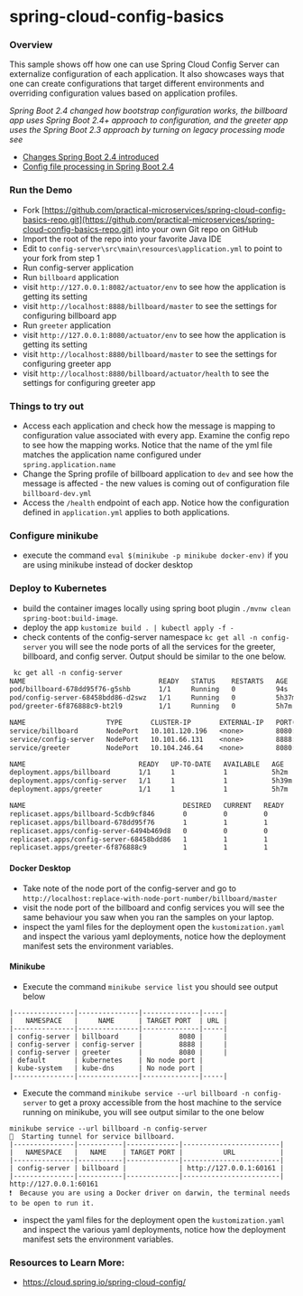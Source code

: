 # spring-cloud-config-basics 

### Overview

This sample shows off how one can use Spring Cloud Config Server can externalize configuration of each application. 
It also showcases ways that one can create configurations that target different environments and overriding 
configuration values based on application profiles. 

*Spring Boot 2.4 changed how bootstrap configuration works, the billboard app uses Spring Boot 2.4+ approach to
configuration, and the greeter app uses the Spring Boot 2.3 approach by turning on legacy processing mode see*
* [Changes Spring Boot 2.4 introduced](https://www.youtube.com/watch?v=lgyO9C9zdrg&t=1489s)
* [Config file processing in Spring Boot 2.4](https://spring.io/blog/2020/08/14/config-file-processing-in-spring-boot-2-4)

### Run the Demo

* Fork [https://github.com/practical-microservices/spring-cloud-config-basics-repo.git](https://github.com/practical-microservices/spring-cloud-config-basics-repo.git) into your own Git repo on GitHub
* Import the root of the repo into your favorite Java IDE
* Edit to `config-server\src\main\resources\application.yml` to point to your fork from step 1
* Run config-server application
* Run `billboard` application
* visit `http://127.0.0.1:8082/actuator/env` to see how the application is getting its setting
* visit `http://localhost:8888/billboard/master` to see the settings for configuring billboard app
* Run `greeter` application
* visit `http://127.0.0.1:8080/actuator/env` to see how the application is getting its setting
* visit `http://localhost:8880/billboard/master` to see the settings for configuring greeter app
* visit `http://localhost:8880/billboard/actuator/health` to see the settings for configuring greeter app

### Things to try out 
* Access each application and check how the message is mapping to configuration value associated with every app. Examine the config repo to see how the mapping works. Notice that the name of the yml file matches the application name configured under `spring.application.name`
* Change the Spring profile of billboard application to `dev` and see how the message is affected - the new values is coming out of configuration file `billboard-dev.yml`
* Access the `/health` endpoint of each app. Notice how the configuration defined in `application.yml` applies to both applications.

### Configure minikube 

* execute the command `eval $(minikube -p minikube docker-env)` if you are using minikube instead of docker desktop
 
### Deploy to Kubernetes

* build the container images locally using spring boot plugin `./mvnw clean spring-boot:build-image`.
* deploy the app `kustomize build . | kubectl apply -f -`
* check contents of the config-server namespace `kc get all -n config-server` you will see the node ports of all the 
  services for the greeter, billboard, and config server. Output should be similar to the one below.
  
```txt
 kc get all -n config-server
NAME                                 READY   STATUS    RESTARTS   AGE
pod/billboard-678dd95f76-g5shb       1/1     Running   0          94s
pod/config-server-68458bdd86-d2swz   1/1     Running   0          5h37m
pod/greeter-6f876888c9-bt2l9         1/1     Running   0          5h7m

NAME                    TYPE       CLUSTER-IP       EXTERNAL-IP   PORT(S)          AGE
service/billboard       NodePort   10.101.120.196   <none>        8080:30542/TCP   5h2m
service/config-server   NodePort   10.101.66.131    <none>        8888:30055/TCP   5h39m
service/greeter         NodePort   10.104.246.64    <none>        8080:31709/TCP   5h17m

NAME                            READY   UP-TO-DATE   AVAILABLE   AGE
deployment.apps/billboard       1/1     1            1           5h2m
deployment.apps/config-server   1/1     1            1           5h39m
deployment.apps/greeter         1/1     1            1           5h7m

NAME                                       DESIRED   CURRENT   READY   AGE
replicaset.apps/billboard-5cdb9cf846       0         0         0       5h2m
replicaset.apps/billboard-678dd95f76       1         1         1       94s
replicaset.apps/config-server-6494b469d8   0         0         0       5h39m
replicaset.apps/config-server-68458bdd86   1         1         1       5h37m
replicaset.apps/greeter-6f876888c9         1         1         1       5h7m

```

#### Docker Desktop

* Take note of the node port of the config-server and go to `http://localhost:replace-with-node-port-number/billboard/master`
* visit the node port of the billboard and config services you will see the same behaviour you saw when you ran the samples
  on your laptop.
* inspect the yaml files for the deployment open the `kustomization.yaml` and inspect the various yaml deployments,
    notice how the deployment manifest sets the environment variables.
  
#### Minikube 
* Execute the command `minikube service list` you should see output below 

```
|---------------|---------------|--------------|-----|
|   NAMESPACE   |     NAME      | TARGET PORT  | URL |
|---------------|---------------|--------------|-----|
| config-server | billboard     |         8080 |     |
| config-server | config-server |         8888 |     |
| config-server | greeter       |         8080 |     |
| default       | kubernetes    | No node port |
| kube-system   | kube-dns      | No node port |
|---------------|---------------|--------------|-----|
```

* Execute the command `minikube service --url billboard -n config-server` to get a proxy accessible from 
 the host machine to the service running on minikube, you will see output similar to the one below
  
```
minikube service --url billboard -n config-server
🏃  Starting tunnel for service billboard.
|---------------|-----------|-------------|------------------------|
|   NAMESPACE   |   NAME    | TARGET PORT |          URL           |
|---------------|-----------|-------------|------------------------|
| config-server | billboard |             | http://127.0.0.1:60161 |
|---------------|-----------|-------------|------------------------|
http://127.0.0.1:60161
❗  Because you are using a Docker driver on darwin, the terminal needs to be open to run it.
```

* inspect the yaml files for the deployment open the `kustomization.yaml` and inspect the various yaml deployments,
  notice how the deployment manifest sets the environment variables.

  
### Resources to Learn More:
* https://cloud.spring.io/spring-cloud-config/
